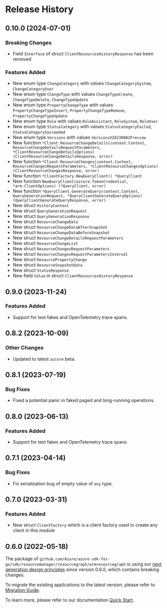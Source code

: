 # Release History

## 0.10.0 (2024-07-01)
### Breaking Changes

- Field `Interface` of struct `ClientResourcesHistoryResponse` has been removed

### Features Added

- New enum type `ChangeCategory` with values `ChangeCategorySystem`, `ChangeCategoryUser`
- New enum type `ChangeType` with values `ChangeTypeCreate`, `ChangeTypeDelete`, `ChangeTypeUpdate`
- New enum type `PropertyChangeType` with values `PropertyChangeTypeInsert`, `PropertyChangeTypeRemove`, `PropertyChangeTypeUpdate`
- New enum type `Role` with values `RoleAssistant`, `RoleSystem`, `RoleUser`
- New enum type `StatusCategory` with values `StatusCategoryFailed`, `StatusCategorySucceeded`
- New enum type `Versions` with values `VersionsV20230901Preview`
- New function `*Client.ResourceChangeDetails(context.Context, ResourceChangeDetailsRequestParameters, *ClientResourceChangeDetailsOptions) (ClientResourceChangeDetailsResponse, error)`
- New function `*Client.ResourceChanges(context.Context, ResourceChangesRequestParameters, *ClientResourceChangesOptions) (ClientResourceChangesResponse, error)`
- New function `*ClientFactory.NewQueryClient() *QueryClient`
- New function `NewQueryClient(azcore.TokenCredential, *arm.ClientOptions) (*QueryClient, error)`
- New function `*QueryClient.GenerateQuery(context.Context, QueryGenerationRequest, *QueryClientGenerateQueryOptions) (QueryClientGenerateQueryResponse, error)`
- New struct `HistoryContext`
- New struct `QueryGenerationRequest`
- New struct `QueryGenerationResponse`
- New struct `ResourceChangeData`
- New struct `ResourceChangeDataAfterSnapshot`
- New struct `ResourceChangeDataBeforeSnapshot`
- New struct `ResourceChangeDetailsRequestParameters`
- New struct `ResourceChangeList`
- New struct `ResourceChangesRequestParameters`
- New struct `ResourceChangesRequestParametersInterval`
- New struct `ResourcePropertyChange`
- New struct `ResourceSnapshotData`
- New struct `StatusResponse`
- New field `Value` in struct `ClientResourcesHistoryResponse`


## 0.9.0 (2023-11-24)
### Features Added

- Support for test fakes and OpenTelemetry trace spans.


## 0.8.2 (2023-10-09)

### Other Changes

- Updated to latest `azcore` beta.

## 0.8.1 (2023-07-19)

### Bug Fixes

- Fixed a potential panic in faked paged and long-running operations.

## 0.8.0 (2023-06-13)

### Features Added

- Support for test fakes and OpenTelemetry trace spans.

## 0.7.1 (2023-04-14)
### Bug Fixes

- Fix serialization bug of empty value of `any` type.


## 0.7.0 (2023-03-31)
### Features Added

- New struct `ClientFactory` which is a client factory used to create any client in this module


## 0.6.0 (2022-05-18)

The package of `github.com/Azure/azure-sdk-for-go/sdk/resourcemanager/resourcegraph/armresourcegraph` is using our [next generation design principles](https://azure.github.io/azure-sdk/general_introduction.html) since version 0.6.0, which contains breaking changes.

To migrate the existing applications to the latest version, please refer to [Migration Guide](https://aka.ms/azsdk/go/mgmt/migration).

To learn more, please refer to our documentation [Quick Start](https://aka.ms/azsdk/go/mgmt).